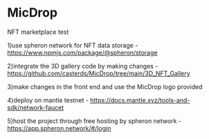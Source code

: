 # MicDrop
NFT marketplace test



1)use spheron network for NFT data storage - https://www.npmjs.com/package/@spheron/storage

2)integrate the 3D gallery code by making changes  - https://github.com/casterds/MicDrop/tree/main/3D_NFT_Gallery

3)make changes in the front end and use the MicDrop logo provided 

4)deploy on mantle testnet - https://docs.mantle.xyz/tools-and-sdk/network-faucet

5)host the project through free hosting by spheron network  - https://app.spheron.network/#/login 
